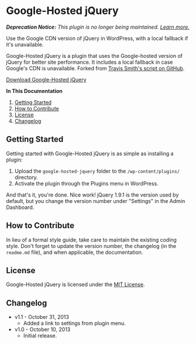 # Google-Hosted jQuery

***Deprecation Notice:*** *This plugin is no longer being maintained. [Learn more.](http://gomakethings.com/ditching-jquery/)*

Use the Google CDN version of jQuery in WordPress, with a local fallback if it's unavailable.

Google-Hosted jQuery is a plugin that uses the Google-hosted version of jQuery for better site performance. It includes a local fallback in case Google's CDN is unavailable. Forked from [Travis Smith's script on GitHub](https://gist.github.com/wpsmith/4083811).

[Download Google-Hosted jQuery](https://github.com/cferdinandi/google-hosted-jquery/archive/master.zip)

**In This Documentation**

1. [Getting Started](#getting-started)
2. [How to Contribute](#how-to-contribute)
3. [License](#license)
4. [Changelog](#changelog)



## Getting Started

Getting started with Google-Hosted jQuery is as simple as installing a plugin:

1. Upload the `google-hosted-jquery` folder to the `/wp-content/plugins/` directory.
2. Activate the plugin through the Plugins menu in WordPress.

And that's it, you're done. Nice work! jQuery 1.9.1 is the version used by default, but you change the version number under "Settings" in the Admin Dashboard.



## How to Contribute

In lieu of a formal style guide, take care to maintain the existing coding style. Don't forget to update the version number, the changelog (in the `readme.md` file), and when applicable, the documentation.



## License

Google-Hosted jQuery is licensed under the [MIT License](http://gomakethings.com/mit/).



## Changelog

* v1.1 - October 31, 2013
	* Added a link to settings from plugin menu.
* v1.0 - October 10, 2013
	* Initial release.
